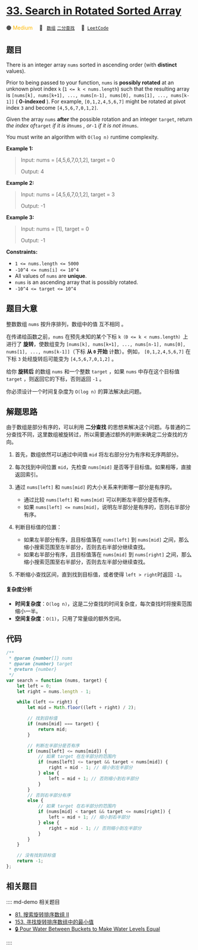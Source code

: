 # [33. Search in Rotated Sorted Array](https://leetcode.com/problems/search-in-rotated-sorted-array/)

🟠 <font color=#ffb800>Medium</font>&emsp; 🔖&ensp; [`数组`](/leetcode/outline/tag/array.md) [`二分查找`](/leetcode/outline/tag/binary-search.md)&emsp; 🔗&ensp;[`LeetCode`](https://leetcode.com/problems/search-in-rotated-sorted-array/)

## 题目

There is an integer array `nums` sorted in ascending order (with **distinct**
values).

Prior to being passed to your function, `nums` is **possibly rotated** at an
unknown pivot index `k` (`1 <= k < nums.length`) such that the resulting array
is `[nums[k], nums[k+1], ..., nums[n-1], nums[0], nums[1], ..., nums[k-1]]` (
**0-indexed** ). For example, `[0,1,2,4,5,6,7]` might be rotated at pivot
index `3` and become `[4,5,6,7,0,1,2]`.

Given the array `nums` **after** the possible rotation and an integer
`target`, return _the index of_`target` _if it is in_`nums` _, or_`-1` _if it
is not in_`nums`.

You must write an algorithm with `O(log n)` runtime complexity.

**Example 1:**

> Input: nums = [4,5,6,7,0,1,2], target = 0
>
> Output: 4

**Example 2:**

> Input: nums = [4,5,6,7,0,1,2], target = 3
>
> Output: -1

**Example 3:**

> Input: nums = [1], target = 0
>
> Output: -1

**Constraints:**

- `1 <= nums.length <= 5000`
- `-10^4 <= nums[i] <= 10^4`
- All values of `nums` are **unique**.
- `nums` is an ascending array that is possibly rotated.
- `-10^4 <= target <= 10^4`

## 题目大意

整数数组 `nums` 按升序排列，数组中的值 互不相同 。

在传递给函数之前，`nums` 在预先未知的某个下标 `k（0 <= k < nums.length）`上进行了 **旋转**，使数组变为 `[nums[k], nums[k+1], ..., nums[n-1], nums[0], nums[1], ..., nums[k-1]]`（下标 **从 `0` 开始** 计数）。例如， `[0,1,2,4,5,6,7]` 在下标 `3` 处经旋转后可能变为 `[4,5,6,7,0,1,2]` 。

给你 **旋转后** 的数组 `nums` 和一个整数 `target` ，如果 `nums` 中存在这个目标值 `target` ，则返回它的下标，否则返回 `-1` 。

你必须设计一个时间复杂度为 `O(log n)` 的算法解决此问题。

## 解题思路

由于数组是部分有序的，可以利用 **二分查找** 的思想来解决这个问题。与普通的二分查找不同，这里数组被旋转过，所以需要通过额外的判断来确定二分查找的方向。

1. 首先，数组依然可以通过中间值 `mid` 将左右部分分为有序和无序两部分。
2. 每次找到中间位置 `mid`，先检查 `nums[mid]` 是否等于目标值。如果相等，直接返回索引。
3. 通过 `nums[left]` 和 `nums[mid]` 的大小关系来判断哪一部分是有序的。

   - 通过比较 `nums[left]` 和 `nums[mid]` 可以判断左半部分是否有序。
   - 如果 `nums[left] <= nums[mid]`，说明左半部分是有序的，否则右半部分有序。

4. 判断目标值的位置：

   - 如果左半部分有序，且目标值落在 `nums[left]` 到 `nums[mid]` 之间，那么缩小搜索范围至左半部分，否则去右半部分继续查找。
   - 如果右半部分有序，且目标值落在 `nums[mid]` 到 `nums[right]` 之间，那么缩小搜索范围至右半部分，否则去左半部分继续查找。

5. 不断缩小查找区间，直到找到目标值，或者使得 `left > right`时返回 `-1`。

#### 复杂度分析

- **时间复杂度**：`O(log n)`，这是二分查找的时间复杂度，每次查找时将搜索范围缩小一半。
- **空间复杂度**：`O(1)`，只用了常量级的额外空间。

## 代码

```javascript
/**
 * @param {number[]} nums
 * @param {number} target
 * @return {number}
 */
var search = function (nums, target) {
	let left = 0;
	let right = nums.length - 1;

	while (left <= right) {
		let mid = Math.floor((left + right) / 2);

		// 找到目标值
		if (nums[mid] === target) {
			return mid;
		}

		// 判断左半部分是否有序
		if (nums[left] <= nums[mid]) {
			// 如果 target 在左半部分的范围内
			if (nums[left] <= target && target < nums[mid]) {
				right = mid - 1; // 缩小到左半部分
			} else {
				left = mid + 1; // 否则缩小到右半部分
			}
		}
		// 否则右半部分有序
		else {
			// 如果 target 在右半部分的范围内
			if (nums[mid] < target && target <= nums[right]) {
				left = mid + 1; // 缩小到右半部分
			} else {
				right = mid - 1; // 否则缩小到左半部分
			}
		}
	}

	// 没有找到目标值
	return -1;
};
```

## 相关题目

:::: md-demo 相关题目

- [81. 搜索旋转排序数组 II](https://leetcode.com/problems/search-in-rotated-sorted-array-ii)
- [153. 寻找旋转排序数组中的最小值](./0153.md)
- [🔒 Pour Water Between Buckets to Make Water Levels Equal](https://leetcode.com/problems/pour-water-between-buckets-to-make-water-levels-equal)

::::
